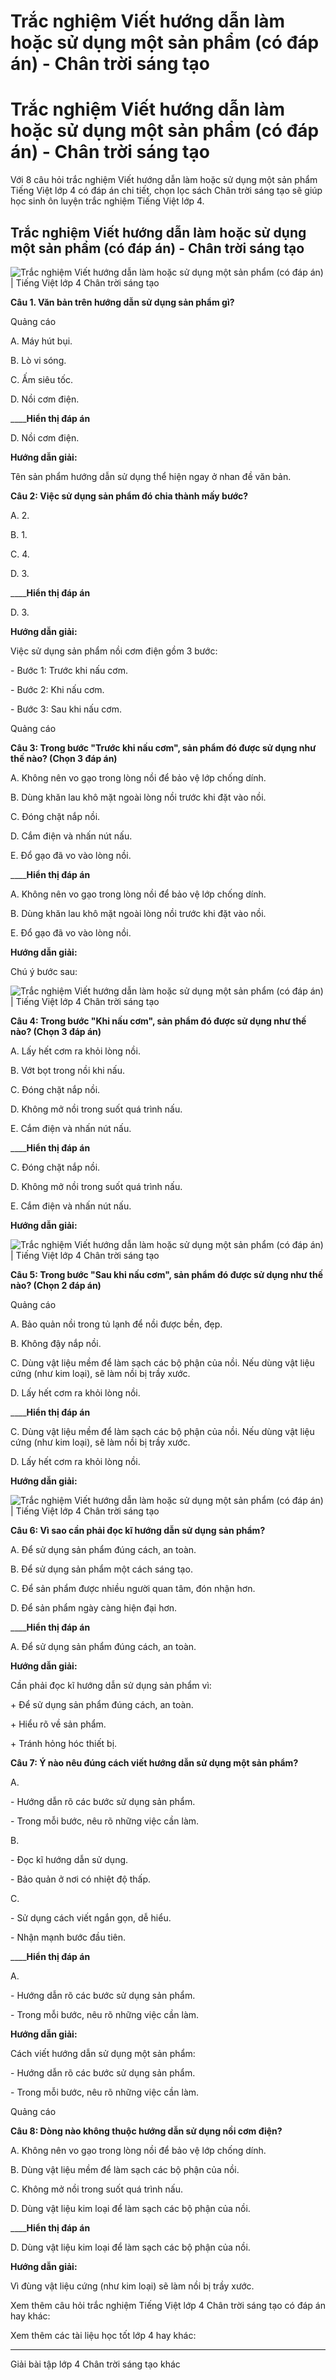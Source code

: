 # Trắc nghiệm Viết hướng dẫn làm hoặc sử dụng một sản phẩm (có đáp án) - Chân trời sáng tạo

# Trắc nghiệm Viết hướng dẫn làm hoặc sử dụng một sản phẩm (có đáp án) - Chân trời sáng tạo

Với 8 câu hỏi trắc nghiệm Viết hướng dẫn làm hoặc sử dụng một sản phẩm Tiếng Việt lớp 4 có đáp án chi tiết, chọn lọc sách Chân trời sáng tạo sẽ giúp học sinh ôn luyện trắc nghiệm Tiếng Việt lớp 4.

## Trắc nghiệm Viết hướng dẫn làm hoặc sử dụng một sản phẩm (có đáp án) - Chân trời sáng tạo

![Trắc nghiệm Viết hướng dẫn làm hoặc sử dụng một sản phẩm \(có đáp án\) | Tiếng Việt lớp 4 Chân trời sáng tạo](https://vietjack.com/tieng-viet-4-ct/images/trac-nghiem-viet-huong-dan-lam-hoac-su-dung-mot-san-pham-260577.PNG)

**Câu 1. Văn bản trên hướng dẫn sử dụng sản phẩm gì?**

Quảng cáo

A. Máy hút bụi.

B. Lò vi sóng.

C. Ấm siêu tốc.

D. Nồi cơm điện.

____**Hiển thị đáp án**

D. Nồi cơm điện.

**Hướng dẫn giải:**

Tên sản phẩm hướng dẫn sử dụng thể hiện ngay ở nhan đề văn bản.

**Câu 2: Việc sử dụng sản phẩm đó chia thành mấy bước?**

A. 2.

B. 1.

C. 4.

D. 3.

____**Hiển thị đáp án**

D. 3.

**Hướng dẫn giải:**

Việc sử dụng sản phẩm nồi cơm điện gồm 3 bước:

\- Bước 1: Trước khi nấu cơm.

\- Bước 2: Khi nấu cơm.

\- Bước 3: Sau khi nấu cơm.

Quảng cáo

**Câu 3: Trong bước "Trước khi nấu cơm", sản phẩm đó được sử dụng như thế nào? (Chọn 3 đáp án)**

A. Không nên vo gạo trong lòng nồi để bảo vệ lớp chống dính.

B. Dùng khăn lau khô mặt ngoài lòng nồi trước khi đặt vào nồi.

C. Đóng chặt nắp nồi.

D. Cắm điện và nhấn nút nấu.

E. Đổ gạo đã vo vào lòng nồi.

____**Hiển thị đáp án**

A. Không nên vo gạo trong lòng nồi để bảo vệ lớp chống dính.

B. Dùng khăn lau khô mặt ngoài lòng nồi trước khi đặt vào nồi.

E. Đổ gạo đã vo vào lòng nồi. 

**Hướng dẫn giải:**

Chú ý bước sau:

![Trắc nghiệm Viết hướng dẫn làm hoặc sử dụng một sản phẩm \(có đáp án\) | Tiếng Việt lớp 4 Chân trời sáng tạo](https://vietjack.com/tieng-viet-4-ct/images/trac-nghiem-viet-huong-dan-lam-hoac-su-dung-mot-san-pham-260578.PNG)

**Câu 4: Trong bước "Khi nấu cơm", sản phẩm đó được sử dụng như thế nào? (Chọn 3 đáp án)**

A. Lấy hết cơm ra khỏi lòng nồi.

B. Vớt bọt trong nồi khi nấu.

C. Đóng chặt nắp nồi.

D. Không mở nồi trong suốt quá trình nấu.

E. Cắm điện và nhấn nút nấu.

____**Hiển thị đáp án**

C. Đóng chặt nắp nồi.

D. Không mở nồi trong suốt quá trình nấu. 

E. Cắm điện và nhấn nút nấu.

**Hướng dẫn giải:**

![Trắc nghiệm Viết hướng dẫn làm hoặc sử dụng một sản phẩm \(có đáp án\) | Tiếng Việt lớp 4 Chân trời sáng tạo](https://vietjack.com/tieng-viet-4-ct/images/trac-nghiem-viet-huong-dan-lam-hoac-su-dung-mot-san-pham-260579.PNG)

**Câu 5: Trong bước "Sau khi nấu cơm", sản phẩm đó được sử dụng như thế nào? (Chọn 2 đáp án)**

Quảng cáo

A. Bảo quản nồi trong tủ lạnh để nồi được bền, đẹp.

B. Không đậy nắp nồi.

C. Dùng vật liệu mềm để làm sạch các bộ phận của nồi. Nếu dùng vật liệu cứng (như kim loại), sẽ làm nồi bị trầy xước.

D. Lấy hết cơm ra khỏi lòng nồi.

____**Hiển thị đáp án**

C. Dùng vật liệu mềm để làm sạch các bộ phận của nồi. Nếu dùng vật liệu cứng (như kim loại), sẽ làm nồi bị trầy xước.

D. Lấy hết cơm ra khỏi lòng nồi.

**Hướng dẫn giải:**

![Trắc nghiệm Viết hướng dẫn làm hoặc sử dụng một sản phẩm \(có đáp án\) | Tiếng Việt lớp 4 Chân trời sáng tạo](https://vietjack.com/tieng-viet-4-ct/images/trac-nghiem-viet-huong-dan-lam-hoac-su-dung-mot-san-pham-260580.PNG)

**Câu 6: Vì sao cần phải đọc kĩ hướng dẫn sử dụng sản phẩm?**

A. Để sử dụng sản phẩm đúng cách, an toàn.

B. Để sử dụng sản phẩm một cách sáng tạo.

C. Để sản phẩm được nhiều người quan tâm, đón nhận hơn.

D. Để sản phẩm ngày càng hiện đại hơn.

____**Hiển thị đáp án**

A. Để sử dụng sản phẩm đúng cách, an toàn.

**Hướng dẫn giải:**

Cần phải đọc kĩ hướng dẫn sử dụng sản phẩm vì: 

\+ Để sử dụng sản phẩm đúng cách, an toàn. 

\+ Hiểu rõ về sản phẩm. 

\+ Tránh hỏng hóc thiết bị. 

**Câu 7: Ý nào nêu đúng cách viết hướng dẫn sử dụng một sản phẩm?**

A. 

\- Hướng dẫn rõ các bước sử dụng sản phẩm.

\- Trong mỗi bước, nêu rõ những việc cần làm.

B.

\- Đọc kĩ hướng dẫn sử dụng.

\- Bảo quản ở nơi có nhiệt độ thấp.

C.

\- Sử dụng cách viết ngắn gọn, dễ hiểu. 

\- Nhận mạnh bước đầu tiên.

____**Hiển thị đáp án**

A. 

\- Hướng dẫn rõ các bước sử dụng sản phẩm.

\- Trong mỗi bước, nêu rõ những việc cần làm.

**Hướng dẫn giải:**

Cách viết hướng dẫn sử dụng một sản phẩm: 

\- Hướng dẫn rõ các bước sử dụng sản phẩm. 

\- Trong mỗi bước, nêu rõ những việc cần làm. 

Quảng cáo

**Câu 8: Dòng nào không thuộc hướng dẫn sử dụng nồi cơm điện?**

A. Không nên vo gạo trong lòng nồi để bảo vệ lớp chống dính.

B. Dùng vật liệu mềm để làm sạch các bộ phận của nồi.

C. Không mở nồi trong suốt quá trình nấu.

D. Dùng vật liệu kim loại để làm sạch các bộ phận của nồi.

____**Hiển thị đáp án**

D. Dùng vật liệu kim loại để làm sạch các bộ phận của nồi.

**Hướng dẫn giải:**

Vì đùng vật liệu cứng (như kim loại) sẽ làm nồi bị trầy xước.

Xem thêm câu hỏi trắc nghiệm Tiếng Việt lớp 4 Chân trời sáng tạo có đáp án hay khác:

Xem thêm các tài liệu học tốt lớp 4 hay khác:

* * *

Giải bài tập lớp 4 Chân trời sáng tạo khác
